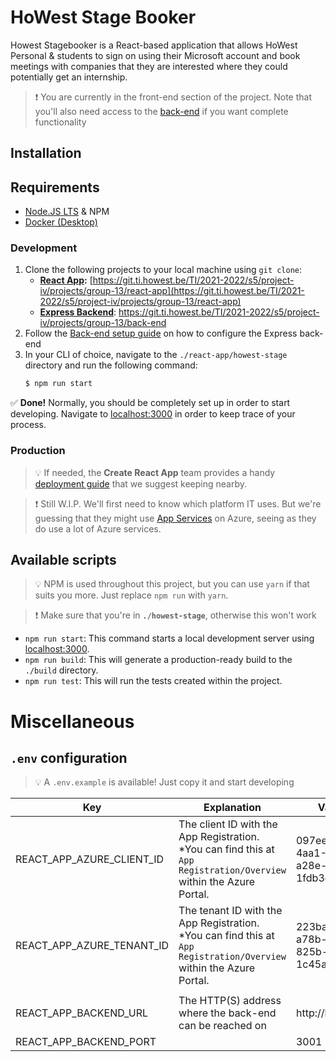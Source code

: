 # HoWest Stage Booker

Howest Stagebooker is a React-based application that allows HoWest Personal & students to sign on using their Microsoft account and book meetings with companies that they are interested where they could potentially get an internship.

> :exclamation: You are currently in the front-end section of the project. Note that you'll also need access to the [back-end](https://git.ti.howest.be/TI/2021-2022/s5/project-iv/projects/group-13/back-end) if you want complete functionality

## Installation
## Requirements
- [Node.JS LTS](https://nodejs.org/en/download/) & NPM
- [Docker (Desktop)](https://www.docker.com/get-started)

### Development
1. Clone the following projects to your local machine using `git clone`:
   - **[React App](https://git.ti.howest.be/TI/2021-2022/s5/project-iv/projects/group-13/react-app):** [https://git.ti.howest.be/TI/2021-2022/s5/project-iv/projects/group-13/react-app](https://git.ti.howest.be/TI/2021-2022/s5/project-iv/projects/group-13/react-app)
   - **[Express Backend](https://git.ti.howest.be/TI/2021-2022/s5/project-iv/projects/group-13/back-end)**: https://git.ti.howest.be/TI/2021-2022/s5/project-iv/projects/group-13/back-end
2. Follow the [Back-end setup guide](https://git.ti.howest.be/TI/2021-2022/s5/project-iv/projects/group-13/back-end/-/blob/master/README.md#Installation) on how to configure the Express back-end
3. In your CLI of choice, navigate to the `./react-app/howest-stage` directory and run the following command:
   ```bash
   $ npm run start
   ```

:white_check_mark: **Done!** Normally, you should be completely set up in order to start developing. Navigate to [localhost:3000](http://localhost:3000) in order to keep trace of your process.

### Production
> :bulb: If needed, the **Create React App** team provides a handy [deployment guide](https://facebook.github.io/create-react-app/docs/deployment) that we suggest keeping nearby.

> :exclamation: Still W.I.P. We'll first need to know which platform IT uses. But we're guessing that they might use [App Services](https://azure.microsoft.com/en-us/services/app-service/) on Azure, seeing as they do use a lot of Azure services.
> 
## Available scripts
> :bulb: NPM is used throughout this project, but you can use `yarn` if that suits you more. Just replace `npm run` with `yarn`.

> :exclamation: Make sure that you're in **`./howest-stage`**, otherwise this won't work

- `npm run start`: This command starts a local development server using [localhost:3000](http://localhost:3000).
- `npm run build`: This will generate a production-ready build to the `./build` directory.
- `npm run test`: This will run the tests created within the project.

# Miscellaneous
## `.env` configuration

> :bulb: A `.env.example` is available! Just copy it and start developing

|Key|Explanation|Value|
|---|---|---|
|REACT_APP_AZURE_CLIENT_ID|The client ID with the App Registration. <br/> *You can find this at `App Registration/Overview` within the Azure Portal.|097ee797-4aa1-4794-a28e-1fdb3c1d0dez|
|REACT_APP_AZURE_TENANT_ID|The tenant ID with the App Registration. <br/> *You can find this at `App Registration/Overview` within the Azure Portal.|223ba385-a78b-4bc2-825b-1c45a7d97afa|
||||
|REACT_APP_BACKEND_URL|The HTTP(S) address where the back-end can be reached on|http://localhost|
|REACT_APP_BACKEND_PORT||3001|
